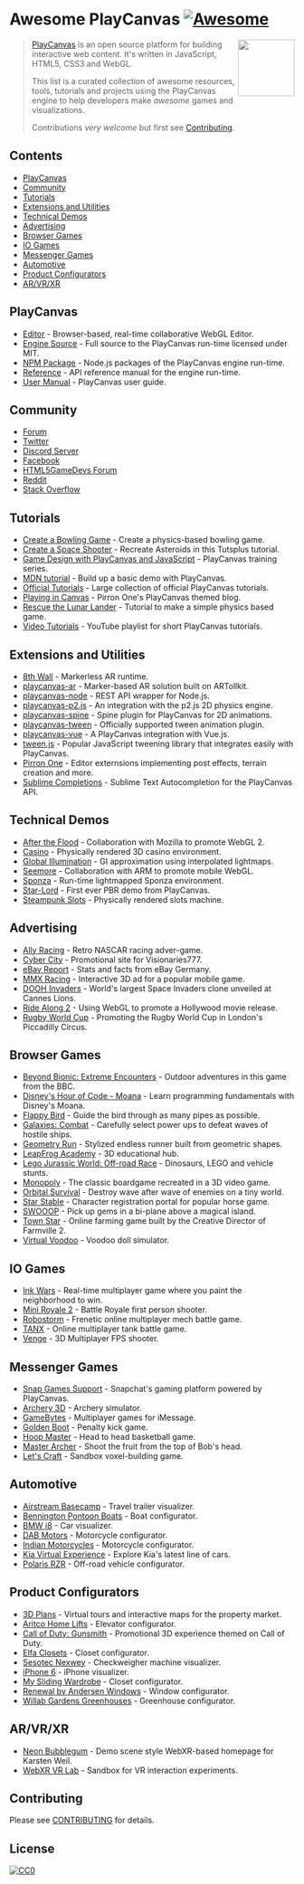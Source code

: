 # Awesome PlayCanvas [![Awesome](https://awesome.re/badge.svg)](https://awesome.re)

> [<img src="playcanvas-logo.png" align="right" width="100">](https://playcanvas.com)
>
> [PlayCanvas](https://playcanvas.com/) is an open source platform for building interactive web content. It's written in JavaScript, HTML5, CSS3 and WebGL.
>
> This list is a curated collection of awesome resources, tools, tutorials and projects using the PlayCanvas engine to help developers make _awesome_ games and visualizations.
>
> Contributions _very welcome_ but first see [Contributing](#contributing).

## Contents

- [PlayCanvas](#playcanvas)
- [Community](#community)
- [Tutorials](#tutorials)
- [Extensions and Utilities](#extensions-and-utilities)
- [Technical Demos](#technical-demos)
- [Advertising](#advertising)
- [Browser Games](#browser-games)
- [IO Games](#io-games)
- [Messenger Games](#messenger-games)
- [Automotive](#automotive)
- [Product Configurators](#product-configurators)
- [AR/VR/XR](#arvrxr)

## PlayCanvas

- [Editor](https://playcanvas.com/) - Browser-based, real-time collaborative WebGL Editor.
- [Engine Source](https://github.com/playcanvas/engine) - Full source to the PlayCanvas run-time licensed under MIT.
- [NPM Package](https://www.npmjs.com/package/playcanvas) - Node.js packages of the PlayCanvas engine run-time.
- [Reference](https://developer.playcanvas.com/en/api/) - API reference manual for the engine run-time.
- [User Manual](https://developer.playcanvas.com/en/user-manual/) - PlayCanvas user guide.

## Community

- [Forum](https://forum.playcanvas.com/)
- [Twitter](https://twitter.com/playcanvas)
- [Discord Server](https://discord.gg/RSaMRzg)
- [Facebook](https://www.facebook.com/playcanvas/)
- [HTML5GameDevs Forum](https://www.html5gamedevs.com/tags/playcanvas/)
- [Reddit](https://www.reddit.com/r/PlayCanvas/)
- [Stack Overflow](https://stackoverflow.com/questions/tagged/playcanvas)

## Tutorials

- [Create a Bowling Game](https://www.gamefromscratch.com/post/2017/05/25/PlayCanvas-Engine-Revisited.aspx) - Create a physics-based bowling game.
- [Create a Space Shooter](https://gamedevelopment.tutsplus.com/tutorials/create-a-space-shooter-with-playcanvas-part-1--cms-28066) - Recreate Asteroids in this Tutsplus tutorial.
- [Game Design with PlayCanvas and JavaScript](https://www.codemahal.com/tutorials/playcanvas/) - PlayCanvas training series.
- [MDN tutorial](https://developer.mozilla.org/en-US/docs/Games/Techniques/3D_on_the_web/Building_up_a_basic_demo_with_PlayCanvas) - Build up a basic demo with PlayCanvas.
- [Official Tutorials](https://developer.playcanvas.com/en/tutorials/) - Large collection of official PlayCanvas tutorials.
- [Playing in Canvas](http://pirron.one/playingincanvas/) - Pirron One's PlayCanvas themed blog.
- [Rescue the Lunar Lander](https://medium.com/@omar4ur/rescue-the-lunar-lander-a-coderdojo-tutorial-5217d463e26a) - Tutorial to make a simple physics based game.
- [Video Tutorials](https://www.youtube.com/playlist?list=PLy57qL2R3Z6NlBQBEMnjVPT0iz320i4Ko) - YouTube playlist for short PlayCanvas tutorials.

## Extensions and Utilities

- [8th Wall](https://www.8thwall.com/docs/web/#getting-started-with-playcanvas) - Markerless AR runtime.
- [playcanvas-ar](https://github.com/playcanvas/playcanvas-ar) - Marker-based AR solution built on ARTollkit.
- [playcanvas-node](https://github.com/yushimatenjin/playcanvas-node) - REST API wrapper for Node.js.
- [playcanvas-p2.js](https://github.com/playcanvas/playcanvas-p2.js) - An integration with the p2.js 2D physics engine.
- [playcanvas-spine](https://github.com/playcanvas/playcanvas-spine) - Spine plugin for PlayCanvas for 2D animations.
- [playcanvas-tween](https://github.com/playcanvas/playcanvas-tween) - Officially supported tween animation plugin.
- [playcanvas-vue](https://github.com/isobolewski/playcanvas-vue) - A PlayCanvas integration with Vue.js.
- [tween.js](https://github.com/tweenjs/tween.js/) - Popular JavaScript tweening library that integrates easily with PlayCanvas.
- [Pirron One](https://pic.pirron-rodon.one) - Editor externsions implementing post effects, terrain creation and more.
- [Sublime Completions](https://github.com/playcanvas/sublime-completions) - Sublime Text Autocompletion for the PlayCanvas API.

## Technical Demos

- [After the Flood](https://playcanv.as/p/44MRmJRU/) - Collaboration with Mozilla to promote WebGL 2.
- [Casino](https://playcanv.as/p/LpmXGUe6/) - Physically rendered 3D casino environment.
- [Global Illumination](https://playcanv.as/p/ZV4PW6wr/) - GI approximation using interpolated lightmaps.
- [Seemore](https://playcanv.as/p/MflWvdTW/) - Collaboration with ARM to promote mobile WebGL.
- [Sponza](https://playcanv.as/p/txPePQvy/) - Run-time lightmapped Sponza environment.
- [Star-Lord](https://playcanv.as/p/SA7hVBLt/) - First ever PBR demo from PlayCanvas.
- [Steampunk Slots](https://playcanv.as/p/nL1dYbMv) - Physically rendered slots machine.

## Advertising

- [Ally Racing](https://www.allyracer.com/) - Retro NASCAR racing adver-game.
- [Cyber City](https://vz777.com/cybercity/index.html) - Promotional site for Visionaries777.
- [eBay Report](https://www.ebay-report.de/) - Stats and facts from eBay Germany.
- [MMX Racing](http://mmx.playcanvas.com/?truck=johncena) - Interactive 3D ad for a popular mobile game.
- [DOOH Invaders](https://vimeo.com/136313614) - World's largest Space Invaders clone unveiled at Cannes Lions.
- [Ride Along 2](https://vimeo.com/152996271) - Using WebGL to promote a Hollywood movie release.
- [Rugby World Cup](https://www.youtube.com/watch?v=onOJBCC8R7A) - Promoting the Rugby World Cup in London's Piccadilly Circus.

## Browser Games

- [Beyond Bionic: Extreme Encounters](https://www.bbc.co.uk/cbbc/games/beyond-bionic-extreme-encounters) - Outdoor adventures in this game from the BBC.
- [Disney's Hour of Code - Moana](http://partners.disney.com/hour-of-code) - Learn programming fundamentals with Disney's Moana.
- [Flappy Bird](https://playcanv.as/p/2OlkUaxF/) - Guide the bird through as many pipes as possible.
- [Galaxies: Combat](https://playcanv.as/p/Ikq6Uk6A/) - Carefully select power ups to defeat waves of hostile ships.
- [Geometry Run](https://www.gamee.com/game/geometryrun) - Stylized endless runner built from geometric shapes.
- [LeapFrog Academy](https://www.leapfrog.com/en-us/app-center/everywhere/landing.jsp) - 3D educational hub.
- [Lego Jurassic World: Off-road Race](https://www.toggo.de/spiele/jurassic-world/jurassic-world-das-gelaenderennen-6727.htm) - Dinosaurs, LEGO and vehicle stunts.
- [Monopoly](http://benbean.openode.io/monopoly-io/?play=true) - The classic boardgame recreated in a 3D video game.
- [Orbital Survival](https://playcanv.as/p/3G3RnfUz/) - Destroy wave after wave of enemies on a tiny world.
- [Star Stable](https://www.starstable.com/en/register) - Character registration portal for popular horse game.
- [SWOOOP](https://playcanv.as/p/JtL2iqIH/) - Pick up gems in a bi-plane above a magical island.
- [Town Star](https://gala.games) - Online farming game built by the Creative Director of Farmville 2.
- [Virtual Voodoo](http://www.miniclip.com/games/virtual-voodoo/en/) - Voodoo doll simulator.

## IO Games

- [Ink Wars](https://inkwars.io/) - Real-time multiplayer game where you paint the neighborhood to win.
- [Mini Royale 2](https://miniroyale2.io/) - Battle Royale first person shooter.
- [Robostorm](https://robostorm.io/) - Frenetic online multiplayer mech battle game.
- [TANX](https://tanx.io) - Online multiplayer tank battle game.
- [Venge](https://poki.com/en/g/venge-io) - 3D Multiplayer FPS shooter.

## Messenger Games

- [Snap Games Support](https://support.snapchat.com/en-GB/a/games) - Snapchat's gaming platform powered by PlayCanvas.
- [Archery 3D](https://www.facebook.com/instantgames/play/2236502786367605/) - Archery simulator.
- [GameBytes](https://apps.apple.com/us/app/gamebytes-games-for-imessage/id1506797690) - Multiplayer games for iMessage.
- [Golden Boot](https://www.facebook.com/instantgames/play/267920816949420/) - Penalty kick game.
- [Hoop Master](https://www.facebook.com/instantgames/play/188237332468920/) - Head to head basketball game.
- [Master Archer](https://www.facebook.com/instantgames/play/1315812941823883/) - Shoot the fruit from the top of Bob's head.
- [Let's Craft](https://www.facebook.com/instantgames/play/351725822100289/) - Sandbox voxel-building game.

## Automotive

- [Airstream Basecamp](https://www.airstream.com/travel-trailers/airstream-basecamp-3d-experience/) - Travel trailer visualizer.
- [Bennington Pontoon Boats](https://www.benningtonmarine.com/en-us/build-model/) - Boat configurator.
- [BMW i8](http://car.playcanvas.com) - Car visualizer.
- [DAB Motors](https://dabmotors.com/configurator/) - Motorcycle configurator.
- [Indian Motorcycles](https://www.indianmotorcycle.com/en-us/scout-bobber/build-color/) - Motorcycle configurator.
- [Kia Virtual Experience](https://www.kiavirtualexperience.com/) - Explore Kia's latest line of cars.
- [Polaris RZR](https://rzr.polaris.com/en-us/build-model/) - Off-road vehicle configurator.

## Product Configurators

- [3D Plans](https://3dplans.com) - Virtual tours and interactive maps for the property market.
- [Aritco Home Lifts](http://www.aritcohomelifts.com/build-your-lift/) - Elevator configurator.
- [Call of Duty: Gunsmith](http://gun.playcanvas.com/) - Promotional 3D experience themed on Call of Duty.
- [Elfa Closets](http://elfa.com/sv-se/planner) - Closet configurator.
- [Sesotec Nexwey](https://www.sesotec.com/na/en-US/lp/nexwey) - Checkweigher machine visualizer.
- [iPhone 6](http://phone.playcanvas.com) - iPhone visualizer.
- [My Sliding Wardrobe](https://www.myslidingwardrobe.co.uk/design-your-wardrobe/) - Closet configurator.
- [Renewal by Andersen Windows](https://www.renewalbyandersen.com/windows-doors/replacement-windows/double-hung) - Window configurator.
- [Willab Gardens Greenhouses](http://www.vaxthusguiden.se/) - Greenhouse configurator.

## AR/VR/XR

- [Neon Bubblegum](https://www.rtz23.de/) - Demo scene style WebXR-based homepage for Karsten Weil.
- [WebXR VR Lab](https://playcanvas.com/project/446331/overview/webxr-vr-lab) - Sandbox for VR interaction experiments.

## Contributing

Please see [CONTRIBUTING](https://github.com/playcanvas/awesome-playcanvas/blob/master/CONTRIBUTING.md) for details.

## License

[![CC0](http://mirrors.creativecommons.org/presskit/buttons/88x31/svg/cc-zero.svg)](https://creativecommons.org/publicdomain/zero/1.0/)
